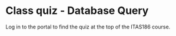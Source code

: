 # Class quiz - Database Query

Log in to the portal to find the quiz at the top of the ITAS186 course.